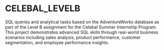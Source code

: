 # CELEBAL_LEVELB
SQL queries and analytical tasks based on the AdventureWorks database as part of the Level B assignment for the Celebal Summer Internship Program. This project demonstrates advanced SQL skills through real-world business scenarios including sales analysis, product performance, customer segmentation, and employee performance insights.
